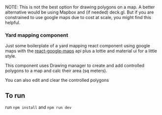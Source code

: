 NOTE: This is not the best option for drawing polygons on a map. A better alternative would be using Mapbox and (if needed) deck.gl. But if you are constrained to use google maps due to cost at scale, you might find this helpful.

### Yard mapping component

Just some boilerplate of a yard mapping react component using google maps with the [react-google-maps](https://github.com/tomchentw/react-google-maps) api plus a lottie and material ui for a little style.

This component uses Drawing manager to create and add controlled polygons to a map and calc their area (sq meters). 

You can also edit and clear the controlled polygons

## To run 
run `npm install` and `npm run dev`
